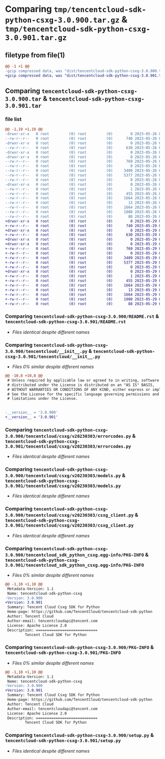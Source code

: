 # Comparing `tmp/tencentcloud-sdk-python-csxg-3.0.900.tar.gz` & `tmp/tencentcloud-sdk-python-csxg-3.0.901.tar.gz`

## filetype from file(1)

```diff
@@ -1 +1 @@
-gzip compressed data, was "dist/tencentcloud-sdk-python-csxg-3.0.900.tar", last modified: Fri May 26 02:15:31 2023, max compression
+gzip compressed data, was "dist/tencentcloud-sdk-python-csxg-3.0.901.tar", last modified: Mon May 29 02:24:32 2023, max compression
```

## Comparing `tencentcloud-sdk-python-csxg-3.0.900.tar` & `tencentcloud-sdk-python-csxg-3.0.901.tar`

### file list

```diff
@@ -1,19 +1,19 @@
-drwxr-xr-x   0 root         (0) root         (0)        0 2023-05-26 02:15:31.000000 tencentcloud-sdk-python-csxg-3.0.900/
--rw-r--r--   0 root         (0) root         (0)      740 2023-05-26 02:15:31.000000 tencentcloud-sdk-python-csxg-3.0.900/README.rst
-drwxr-xr-x   0 root         (0) root         (0)        0 2023-05-26 02:15:31.000000 tencentcloud-sdk-python-csxg-3.0.900/tencentcloud/
--rw-r--r--   0 root         (0) root         (0)      630 2023-05-26 02:15:31.000000 tencentcloud-sdk-python-csxg-3.0.900/tencentcloud/__init__.py
-drwxr-xr-x   0 root         (0) root         (0)        0 2023-05-26 02:15:31.000000 tencentcloud-sdk-python-csxg-3.0.900/tencentcloud/csxg/
-drwxr-xr-x   0 root         (0) root         (0)        0 2023-05-26 02:15:31.000000 tencentcloud-sdk-python-csxg-3.0.900/tencentcloud/csxg/v20230303/
--rw-r--r--   0 root         (0) root         (0)      769 2023-05-26 02:15:31.000000 tencentcloud-sdk-python-csxg-3.0.900/tencentcloud/csxg/v20230303/errorcodes.py
--rw-r--r--   0 root         (0) root         (0)        0 2023-05-26 02:15:31.000000 tencentcloud-sdk-python-csxg-3.0.900/tencentcloud/csxg/v20230303/__init__.py
--rw-r--r--   0 root         (0) root         (0)     3409 2023-05-26 02:15:31.000000 tencentcloud-sdk-python-csxg-3.0.900/tencentcloud/csxg/v20230303/models.py
--rw-r--r--   0 root         (0) root         (0)     5377 2023-05-26 02:15:31.000000 tencentcloud-sdk-python-csxg-3.0.900/tencentcloud/csxg/v20230303/csxg_client.py
--rw-r--r--   0 root         (0) root         (0)        0 2023-05-26 02:15:31.000000 tencentcloud-sdk-python-csxg-3.0.900/tencentcloud/csxg/__init__.py
-drwxr-xr-x   0 root         (0) root         (0)        0 2023-05-26 02:15:31.000000 tencentcloud-sdk-python-csxg-3.0.900/tencentcloud_sdk_python_csxg.egg-info/
--rw-r--r--   0 root         (0) root         (0)        1 2023-05-26 02:15:31.000000 tencentcloud-sdk-python-csxg-3.0.900/tencentcloud_sdk_python_csxg.egg-info/dependency_links.txt
--rw-r--r--   0 root         (0) root         (0)      455 2023-05-26 02:15:31.000000 tencentcloud-sdk-python-csxg-3.0.900/tencentcloud_sdk_python_csxg.egg-info/SOURCES.txt
--rw-r--r--   0 root         (0) root         (0)     1664 2023-05-26 02:15:31.000000 tencentcloud-sdk-python-csxg-3.0.900/tencentcloud_sdk_python_csxg.egg-info/PKG-INFO
--rw-r--r--   0 root         (0) root         (0)       13 2023-05-26 02:15:31.000000 tencentcloud-sdk-python-csxg-3.0.900/tencentcloud_sdk_python_csxg.egg-info/top_level.txt
--rw-r--r--   0 root         (0) root         (0)     1664 2023-05-26 02:15:31.000000 tencentcloud-sdk-python-csxg-3.0.900/PKG-INFO
--rw-r--r--   0 root         (0) root         (0)     1008 2023-05-26 02:15:31.000000 tencentcloud-sdk-python-csxg-3.0.900/setup.py
--rw-r--r--   0 root         (0) root         (0)       88 2023-05-26 02:15:31.000000 tencentcloud-sdk-python-csxg-3.0.900/setup.cfg
+drwxr-xr-x   0 root         (0) root         (0)        0 2023-05-29 02:24:32.000000 tencentcloud-sdk-python-csxg-3.0.901/
+-rw-r--r--   0 root         (0) root         (0)      740 2023-05-29 02:24:31.000000 tencentcloud-sdk-python-csxg-3.0.901/README.rst
+drwxr-xr-x   0 root         (0) root         (0)        0 2023-05-29 02:24:32.000000 tencentcloud-sdk-python-csxg-3.0.901/tencentcloud/
+-rw-r--r--   0 root         (0) root         (0)      630 2023-05-29 02:24:31.000000 tencentcloud-sdk-python-csxg-3.0.901/tencentcloud/__init__.py
+drwxr-xr-x   0 root         (0) root         (0)        0 2023-05-29 02:24:32.000000 tencentcloud-sdk-python-csxg-3.0.901/tencentcloud/csxg/
+drwxr-xr-x   0 root         (0) root         (0)        0 2023-05-29 02:24:32.000000 tencentcloud-sdk-python-csxg-3.0.901/tencentcloud/csxg/v20230303/
+-rw-r--r--   0 root         (0) root         (0)      769 2023-05-29 02:24:31.000000 tencentcloud-sdk-python-csxg-3.0.901/tencentcloud/csxg/v20230303/errorcodes.py
+-rw-r--r--   0 root         (0) root         (0)        0 2023-05-29 02:24:31.000000 tencentcloud-sdk-python-csxg-3.0.901/tencentcloud/csxg/v20230303/__init__.py
+-rw-r--r--   0 root         (0) root         (0)     3409 2023-05-29 02:24:31.000000 tencentcloud-sdk-python-csxg-3.0.901/tencentcloud/csxg/v20230303/models.py
+-rw-r--r--   0 root         (0) root         (0)     5377 2023-05-29 02:24:31.000000 tencentcloud-sdk-python-csxg-3.0.901/tencentcloud/csxg/v20230303/csxg_client.py
+-rw-r--r--   0 root         (0) root         (0)        0 2023-05-29 02:24:31.000000 tencentcloud-sdk-python-csxg-3.0.901/tencentcloud/csxg/__init__.py
+drwxr-xr-x   0 root         (0) root         (0)        0 2023-05-29 02:24:32.000000 tencentcloud-sdk-python-csxg-3.0.901/tencentcloud_sdk_python_csxg.egg-info/
+-rw-r--r--   0 root         (0) root         (0)        1 2023-05-29 02:24:32.000000 tencentcloud-sdk-python-csxg-3.0.901/tencentcloud_sdk_python_csxg.egg-info/dependency_links.txt
+-rw-r--r--   0 root         (0) root         (0)      455 2023-05-29 02:24:32.000000 tencentcloud-sdk-python-csxg-3.0.901/tencentcloud_sdk_python_csxg.egg-info/SOURCES.txt
+-rw-r--r--   0 root         (0) root         (0)     1664 2023-05-29 02:24:32.000000 tencentcloud-sdk-python-csxg-3.0.901/tencentcloud_sdk_python_csxg.egg-info/PKG-INFO
+-rw-r--r--   0 root         (0) root         (0)       13 2023-05-29 02:24:32.000000 tencentcloud-sdk-python-csxg-3.0.901/tencentcloud_sdk_python_csxg.egg-info/top_level.txt
+-rw-r--r--   0 root         (0) root         (0)     1664 2023-05-29 02:24:32.000000 tencentcloud-sdk-python-csxg-3.0.901/PKG-INFO
+-rw-r--r--   0 root         (0) root         (0)     1008 2023-05-29 02:24:31.000000 tencentcloud-sdk-python-csxg-3.0.901/setup.py
+-rw-r--r--   0 root         (0) root         (0)       88 2023-05-29 02:24:32.000000 tencentcloud-sdk-python-csxg-3.0.901/setup.cfg
```

### Comparing `tencentcloud-sdk-python-csxg-3.0.900/README.rst` & `tencentcloud-sdk-python-csxg-3.0.901/README.rst`

 * *Files identical despite different names*

### Comparing `tencentcloud-sdk-python-csxg-3.0.900/tencentcloud/__init__.py` & `tencentcloud-sdk-python-csxg-3.0.901/tencentcloud/__init__.py`

 * *Files 0% similar despite different names*

```diff
@@ -10,8 +10,8 @@
 # Unless required by applicable law or agreed to in writing, software
 # distributed under the License is distributed on an "AS IS" BASIS,
 # WITHOUT WARRANTIES OR CONDITIONS OF ANY KIND, either express or implied.
 # See the License for the specific language governing permissions and
 # limitations under the License.
 
 
-__version__ = '3.0.900'
+__version__ = '3.0.901'
```

### Comparing `tencentcloud-sdk-python-csxg-3.0.900/tencentcloud/csxg/v20230303/errorcodes.py` & `tencentcloud-sdk-python-csxg-3.0.901/tencentcloud/csxg/v20230303/errorcodes.py`

 * *Files identical despite different names*

### Comparing `tencentcloud-sdk-python-csxg-3.0.900/tencentcloud/csxg/v20230303/models.py` & `tencentcloud-sdk-python-csxg-3.0.901/tencentcloud/csxg/v20230303/models.py`

 * *Files identical despite different names*

### Comparing `tencentcloud-sdk-python-csxg-3.0.900/tencentcloud/csxg/v20230303/csxg_client.py` & `tencentcloud-sdk-python-csxg-3.0.901/tencentcloud/csxg/v20230303/csxg_client.py`

 * *Files identical despite different names*

### Comparing `tencentcloud-sdk-python-csxg-3.0.900/tencentcloud_sdk_python_csxg.egg-info/PKG-INFO` & `tencentcloud-sdk-python-csxg-3.0.901/tencentcloud_sdk_python_csxg.egg-info/PKG-INFO`

 * *Files 0% similar despite different names*

```diff
@@ -1,10 +1,10 @@
 Metadata-Version: 1.1
 Name: tencentcloud-sdk-python-csxg
-Version: 3.0.900
+Version: 3.0.901
 Summary: Tencent Cloud Csxg SDK for Python
 Home-page: https://github.com/TencentCloud/tencentcloud-sdk-python
 Author: Tencent Cloud
 Author-email: tencentcloudapi@tencent.com
 License: Apache License 2.0
 Description: ============================
         Tencent Cloud SDK for Python
```

### Comparing `tencentcloud-sdk-python-csxg-3.0.900/PKG-INFO` & `tencentcloud-sdk-python-csxg-3.0.901/PKG-INFO`

 * *Files 0% similar despite different names*

```diff
@@ -1,10 +1,10 @@
 Metadata-Version: 1.1
 Name: tencentcloud-sdk-python-csxg
-Version: 3.0.900
+Version: 3.0.901
 Summary: Tencent Cloud Csxg SDK for Python
 Home-page: https://github.com/TencentCloud/tencentcloud-sdk-python
 Author: Tencent Cloud
 Author-email: tencentcloudapi@tencent.com
 License: Apache License 2.0
 Description: ============================
         Tencent Cloud SDK for Python
```

### Comparing `tencentcloud-sdk-python-csxg-3.0.900/setup.py` & `tencentcloud-sdk-python-csxg-3.0.901/setup.py`

 * *Files identical despite different names*

